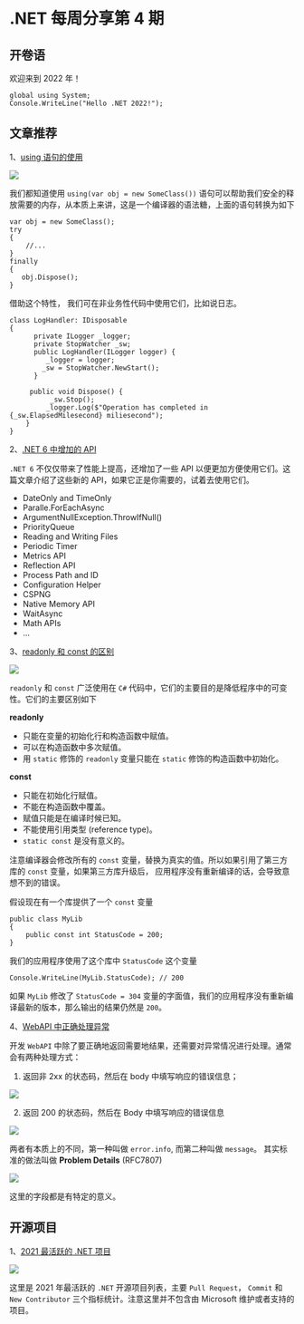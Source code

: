 # .NET 每周分享第 4 期
## 开卷语

欢迎来到 2022 年！

```Csharp
global using System;
Console.WriteLine("Hello .NET 2022!");
```

## 文章推荐

1、[using 语句的使用](https://www.youtube.com/watch?v=iqt7bqAm27U&ab_channel=NickChapsas)

![](https://dotnetweeklypics.blob.core.windows.net/004/using.png)

我们都知道使用 `using(var obj = new SomeClass())` 语句可以帮助我们安全的释放需要的内存，从本质上来讲，这是一个编译器的语法糖，上面的语句转换为如下

```Csharp
var obj = new SomeClass();
try
{
    //...
}
finally
{
   obj.Dispose();
}
```

借助这个特性， 我们可在非业务性代码中使用它们，比如说日志。

```Csharp
class LogHandler: IDisposable
{
      private ILogger _logger;
      private StopWatcher _sw;
      public LogHandler(ILogger logger) {
         _logger = logger;
        _sw = StopWatcher.NewStart();
      }

     public void Dispose() {
          _sw.Stop();
         _logger.Log($"Operation has completed in {_sw.ElapsedMilesecond} miliesecond");
    }
}
```

2、[.NET 6 中增加的 API](https://blog.okyrylchuk.dev/20-new-apis-in-net-6)

`.NET 6` 不仅仅带来了性能上提高，还增加了一些 API 以便更加方便使用它们。这篇文章介绍了这些新的 API，如果它正是你需要的，试着去使用它们。

- DateOnly and TimeOnly
- Paralle.ForEachAsync
- ArgumentNullException.ThrowIfNull()
- PriorityQueue
- Reading and Writing Files
- Periodic Timer
- Metrics API
- Reflection API
- Process Path and ID
- Configuration Helper
- CSPNG
- Native Memory API
- WaitAsync
- Math APIs
- ...

3、[readonly 和 const 的区别](https://medium.com/@serhat21zor/c-readonly-vs-const-43a1799fd07d)

![](https://dotnetweeklypics.blob.core.windows.net/004/const-readonly.png)

`readonly` 和 `const` 广泛使用在 `C#` 代码中，它们的主要目的是降低程序中的可变性。它们的主要区别如下

**readonly**

- 只能在变量的初始化行和构造函数中赋值。
- 可以在构造函数中多次赋值。
- 用 `static` 修饰的 `readonly` 变量只能在 `static` 修饰的构造函数中初始化。

**const**

- 只能在初始化行赋值。
- 不能在构造函数中覆盖。
- 赋值只能是在编译时候已知。
- 不能使用引用类型 (reference type)。
- `static const` 是没有意义的。

注意编译器会修改所有的 `const` 变量，替换为真实的值。所以如果引用了第三方库的 `const` 变量，如果第三方库升级后， 应用程序没有重新编译的话，会导致意想不到的错误。

假设现在有一个库提供了一个 `const` 变量

```Csharp
public class MyLib
{
    public const int StatusCode = 200;
}
```

我们的应用程序使用了这个库中 `StatusCode` 这个变量

```Csharp
Console.WriteLine(MyLib.StatusCode); // 200
```

如果 `MyLib` 修改了 `StatusCode = 304` 变量的字面值，我们的应用程序没有重新编译最新的版本，那么输出的结果仍然是 `200`。

4、[WebAPI 中正确处理异常](https://codeopinion.com/problem-details-for-better-rest-http-api-errors/)

开发 `WebAPI` 中除了要正确地返回需要地结果，还需要对异常情况进行处理。通常会有两种处理方式：

1.  返回非 2xx 的状态码，然后在 body 中填写响应的错误信息；

![](https://dotnetweeklypics.blob.core.windows.net/004/non200.png)

2. 返回 200 的状态码，然后在 Body 中填写响应的错误信息

![](https://dotnetweeklypics.blob.core.windows.net/004/status-200.png)

两者有本质上的不同，第一种叫做 `error.info`, 而第二种叫做 `message`。 其实标准的做法叫做 **Problem Details** (RFC7807)

![](https://dotnetweeklypics.blob.core.windows.net/004/error-body.png)

这里的字段都是有特定的意义。

## 开源项目

1、[2021 最活跃的 .NET 项目](https://twitter.com/sbwalker/status/1476976431972462601)

![](https://dotnetweeklypics.blob.core.windows.net/004/dotnet-oss.png)

这里是 2021 年最活跃的 `.NET` 开源项目列表，主要 `Pull Request`， `Commit` 和 `New Contributor` 三个指标统计。注意这里并不包含由 Microsoft 维护或者支持的项目。
